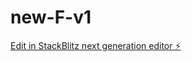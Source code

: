 # new-F-v1

[Edit in StackBlitz next generation editor ⚡️](https://stackblitz.com/~/github.com/danialsbr/new-F-v1)